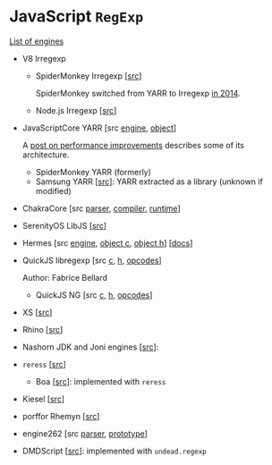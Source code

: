 # JavaScript `RegExp`

[List of engines](https://test262.fyi/)

- V8 Irregexp
  - SpiderMonkey Irregexp [[src](https://github.com/mozilla/gecko-dev/tree/master/js/src/irregexp)]

    SpiderMonkey switched from YARR to Irregexp [in 2014](https://bugzilla.mozilla.org/show_bug.cgi?id=976446).

  - Node.js Irregexp [[src](https://github.com/nodejs/node/tree/main/deps/v8/src/regexp)]

- JavaScriptCore YARR [src [engine](https://github.com/WebKit/WebKit/tree/main/Source/JavaScriptCore/yarr),
  [object](https://github.com/WebKit/WebKit/blob/main/Source/JavaScriptCore/runtime/RegExp.h)]

  A [post on performance improvements](https://webkit.org/blog/8685/introducing-the-jetstream-2-benchmark-suite/)
  describes some of its architecture.

  - SpiderMonkey YARR (formerly)
  - Samsung YARR [[src](https://github.com/Samsung/yarr)]: YARR extracted as a
    library (unknown if modified)

- ChakraCore [src [parser](https://github.com/chakra-core/ChakraCore/blob/master/lib/Parser/RegexParser.cpp),
  [compiler](https://github.com/chakra-core/ChakraCore/blob/master/lib/Parser/RegexCompileTime.cpp),
  [runtime](https://github.com/chakra-core/ChakraCore/blob/master/lib/Parser/RegexRuntime.cpp)]
- SerenityOS LibJS [[src](https://github.com/SerenityOS/serenity/blob/master/Userland/Libraries/LibJS/Runtime/RegExpPrototype.cpp)]
- Hermes [src [engine](https://github.com/facebook/hermes/tree/main/lib/Regex),
  [object c](https://github.com/facebook/hermes/blob/main/lib/VM/JSLib/RegExp.cpp),
  [object h](https://github.com/facebook/hermes/blob/main/include/hermes/VM/JSRegExp.h)]
  [[docs](https://github.com/facebook/hermes/blob/main/doc/RegExp.md)]
- QuickJS libregexp [src [c](https://github.com/bellard/quickjs/blob/master/libregexp.c),
  [h](https://github.com/bellard/quickjs/blob/master/libregexp.h),
  [opcodes](https://github.com/bellard/quickjs/blob/master/libregexp-opcode.h)]

  Author: Fabrice Bellard

  - QuickJS NG [src [c](https://github.com/quickjs-ng/quickjs/blob/master/libregexp.c),
    [h](https://github.com/quickjs-ng/quickjs/blob/master/libregexp.h),
    [opcodes](https://github.com/quickjs-ng/quickjs/blob/master/libregexp-opcode.h)]

- XS [[src](https://github.com/Moddable-OpenSource/moddable/blob/public/xs/sources/xsRegExp.c)]
- Rhino [[src](https://github.com/mozilla/rhino/tree/master/src/org/mozilla/javascript/regexp)]
- Nashorn JDK and Joni engines [[src](https://github.com/openjdk/nashorn/tree/main/src/org.openjdk.nashorn/share/classes/org/openjdk/nashorn/internal/runtime/regexp)]:
- `reress` [[src](https://github.com/ridiculousfish/regress)]
  - Boa [[src](https://github.com/boa-dev/boa/blob/main/core/engine/src/builtins/regexp/mod.rs)]:
    implemented with `reress`
- Kiesel [[src](https://codeberg.org/kiesel-js/kiesel/src/branch/main/src/builtins/reg_exp.zig)]
- porffor Rhemyn [[src](https://github.com/CanadaHonk/porffor/tree/main/rhemyn)]
- engine262 [src [parser](https://github.com/engine262/engine262/tree/main/src/parser/RegExpParser.mts),
  [prototype](https://github.com/engine262/engine262/tree/main/src/intrinsics/RegExpPrototype.mts)]
- DMDScript [[src](https://github.com/DigitalMars/DMDScript/blob/master/engine/source/dmdscript/dregexp.d)]:
  implemented with `undead.regexp`
